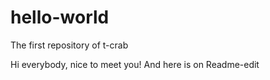 # hello-world
The first repository of t-crab

Hi everybody, nice to meet you! 
And here is on Readme-edit
